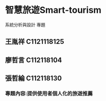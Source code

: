 # 智慧旅遊Smart-tourism
系統分析與設計 專題
## 王胤祥 C1121118125
## 廖哲言 C112118104
## 張哲綸 C112118130
### 專題內容:提供使用者個人化的旅遊推薦
